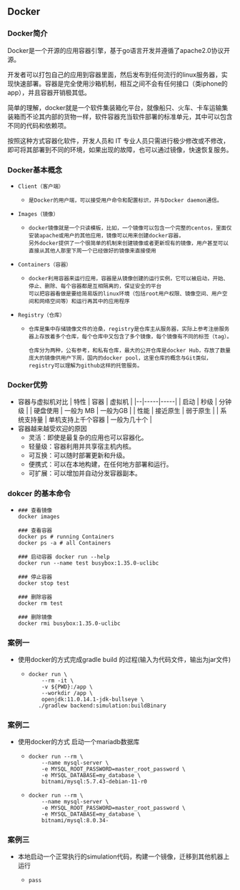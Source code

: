 ## Docker

### Docker简介
Docker是一个开源的应用容器引擎，基于go语言开发并遵循了apache2.0协议开源。

开发者可以打包自己的应用到容器里面，然后发布到任何流行的linux服务器，实现快速部署。容器是完全使用沙箱机制，相互之间不会有任何接口（类iphone的app），并且容器开销极其低。

简单的理解，docker就是一个软件集装箱化平台，就像船只、火车、卡车运输集装箱而不论其内部的货物一样，软件容器充当软件部署的标准单元，其中可以包含不同的代码和依赖项。

按照这种方式容器化软件，开发人员和 IT 专业人员只需进行极少修改或不修改，即可将其部署到不同的环境，如果出现的故障，也可以通过镜像，快速恢复服务。


### Docker基本概念
* `Client（客户端）`
    + ```text
      是Docker的用户端，可以接受用户命令和配置标识，并与Docker daemon通信。
      ```
* `Images（镜像）` 
    + ```text
      docker镜像就是一个只读模板，比如，一个镜像可以包含一个完整的centos，里面仅安装apache或用户的其他应用，镜像可以用来创建docker容器，
      另外docker提供了一个很简单的机制来创建镜像或者更新现有的镜像，用户甚至可以直接从其他人那里下周一个已经做好的镜像来直接使用
      ```
* `Containers（容器）`
    + ```text
      docker利用容器来运行应用，容器是从镜像创建的运行实例，它可以被启动，开始、停止、删除、每个容器都是互相隔离的，保证安全的平台
      可以把容器看做是要给简易版的linux环境（包括root用户权限、镜像空间、用户空间和网络空间等）和运行再其中的应用程序
      ```
* `Registry（仓库）`
    + ```text
      仓库是集中存储镜像文件的沧桑，registry是仓库主从服务器，实际上参考注册服务器上存放着多个仓库，每个仓库中又包含了多个镜像，每个镜像有不同的标签（tag）。
      
      仓库分为两种，公有参考，和私有仓库，最大的公开仓库是docker Hub，存放了数量庞大的镜像供用户下周，国内的docker pool，这里仓库的概念与Git类似，registry可以理解为github这样的托管服务。
      ```
    
### Docker优势
* 容器与虚拟机对比
| 特性 | 容器 | 虚拟机 |
|--|-----|-----|
| 启动 | 秒级 | 分钟级 |
| 硬盘使用 | 一般为 MB | 一般为GB |
| 性能 | 接近原生 | 弱于原生 |
| 系统支持量 | 单机支持上千个容器 | 一般为几十个 |
* 容器越来越受欢迎的原因
    + 灵活：即使是最复杂的应用也可以容器化。
    + 轻量级：容器利用并共享宿主机内核。
    + 可互换：可以随时部署更新和升级。
    + 便携式：可以在本地构建，在任何地方部署和运行。
    + 可扩展：可以增加并自动分发容器副本。

### dokcer 的基本命令
* ```shell
  ### 查看镜像
  docker images
  
  ### 查看容器
  docker ps # running Containers
  docker ps -a # all Containers
  
  ### 启动容器 docker run --help
  docker run --name test busybox:1.35.0-uclibc
  
  ### 停止容器
  docker stop test
  
  ### 删除容器
  docker rm test
  
  ### 删除镜像
  docker rmi busybox:1.35.0-uclibc
  ```

### 案例一
* 使用docker的方式完成gradle build 的过程(输入为代码文件，输出为jar文件)
    + ```shell
      docker run \
          --rm -it \
          -v ${PWD}:/app \
          --workdir /app \
          openjdk:11.0.14.1-jdk-bullseye \
         ./gradlew backend:simulation:buildBinary
      ```

### 案例二
* 使用docker的方式 启动一个mariadb数据库
    + ```shell
      docker run --rm \
          --name mysql-server \
          -e MYSQL_ROOT_PASSWORD=master_root_password \
          -e MYSQL_DATABASE=my_database \
          bitnami/mysql:5.7.43-debian-11-r0
      ```
    + ```shell
      docker run --rm \
          --name mysql-server \
          -e MYSQL_ROOT_PASSWORD=master_root_password \
          -e MYSQL_DATABASE=my_database \
          bitnami/mysql:8.0.34-
      ```

### 案例三
* 本地启动一个正常执行的simulation代码，构建一个镜像，迁移到其他机器上运行
    + ```shell
      pass
      ```
    


